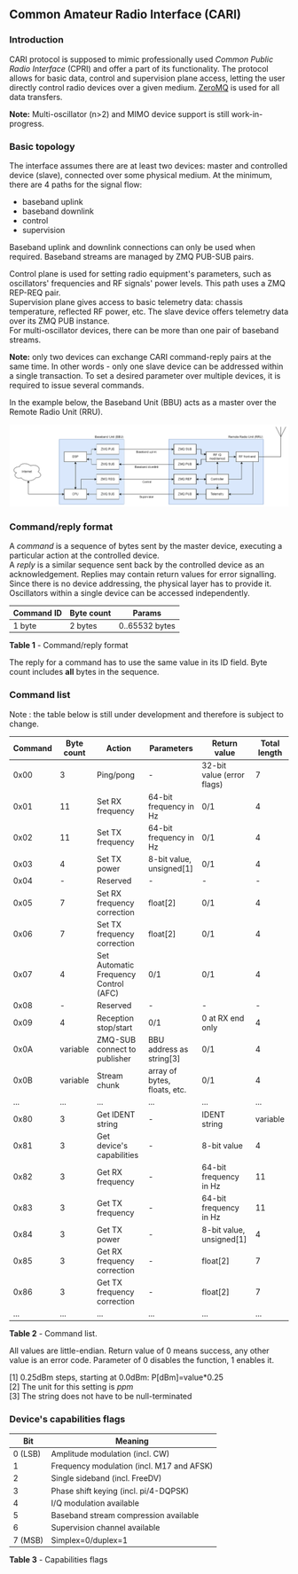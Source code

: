 ## Common Amateur Radio Interface (CARI)

### Introduction
CARI protocol is supposed to mimic professionally used *Common Public Radio Interface* (CPRI)
and offer a part of its functionality.
The protocol allows for basic data, control and supervision plane access, letting the user directly control
radio devices over a given medium. [ZeroMQ](https://zeromq.org/) is used for all data transfers.<br>

**Note:** Multi-oscillator (n>2) and MIMO device support is still work-in-progress.

### Basic topology
The interface assumes there are at least two devices: master and controlled device (slave), connected over some physical medium.
At the minimum, there are 4 paths for the signal flow:
- baseband uplink
- baseband downlink
- control
- supervision

Baseband uplink and downlink connections can only be used when required. Baseband streams are managed by ZMQ PUB-SUB pairs.

Control plane is used for setting radio equipment's parameters, such as oscillators' frequencies and RF signals' power levels.
This path uses a ZMQ REP-REQ pair.<br>
Supervision plane gives access to basic telemetry data: chassis temperature, reflected RF power, etc. The slave device
offers telemetry data over its ZMQ PUB instance.<br>
For multi-oscillator devices, there can be more than one pair of baseband streams.

**Note:** only two devices can exchange CARI command-reply pairs at the same time. In other words - only
one slave device can be addressed within a single transaction. To set a desired parameter over multiple devices,
it is required to issue several commands.

In the example below, the Baseband Unit (BBU) acts as a master over the Remote Radio Unit (RRU).

![CARI example](../gfx/CARI.png)

### Command/reply format
A *command* is a sequence of bytes sent by the master device, executing a particular action
at the controlled device.<br>
A *reply* is a similar sequence sent back by the controlled device as an acknowledgement.
Replies may contain return values for error signalling.<br>
Since there is no device addressing, the physical layer has to provide it.
Oscillators within a single device can be accessed independently.

| Command ID | Byte count | Params         |
|------------|------------|----------------|
| 1 byte     | 2 bytes    | 0..65532 bytes |

**Table 1** - Command/reply format

The reply for a command has to use the same value in its ID field.
Byte count includes **all** bytes in the sequence.

### Command list
Note : the table below is still under development and therefore is subject to change.

| Command | Byte count | Action                                | Parameters                   | Return value               | Total length |
|---------|------------|---------------------------------------|------------------------------|----------------------------|--------------|
| 0x00    | 3          | Ping/pong                             | -                            | 32-bit value (error flags) | 7            |
| 0x01    | 11         | Set RX frequency                      | 64-bit frequency in Hz       | 0/1                        | 4            |
| 0x02    | 11         | Set TX frequency                      | 64-bit frequency in Hz       | 0/1                        | 4            |
| 0x03    | 4          | Set TX power                          | 8-bit value, unsigned[1]     | 0/1                        | 4            |
| 0x04    | -          | Reserved                              | -                            | -                          | -            |
| 0x05    | 7          | Set RX frequency correction           | float[2]                     | 0/1                        | 4            |
| 0x06    | 7          | Set TX frequency correction           | float[2]                     | 0/1                        | 4            |
| 0x07    | 4          | Set Automatic Frequency Control (AFC) | 0/1                          | 0/1                        | 4            |
| 0x08    | -          | Reserved                              | -                            | -                          | -            |
| 0x09    | 4          | Reception stop/start                  | 0/1                          | 0 at RX end only           | 4            |
| 0x0A    | variable   | ZMQ-SUB connect to publisher          | BBU address as string[3]     | 0/1                        | 4            |
| 0x0B    | variable   | Stream chunk                          | array of bytes, floats, etc. | 0/1                        | 4            |
| ...     | ...        | ...                                   | ...                          | ...                        | ...          |
| 0x80    | 3          | Get IDENT string                      | -                            | IDENT string               | variable     |
| 0x81    | 3          | Get device's capabilities             | -                            | 8-bit value                | 4            |
| 0x82    | 3          | Get RX frequency                      | -                            | 64-bit frequency in Hz     | 11           |
| 0x83    | 3          | Get TX frequency                      | -                            | 64-bit frequency in Hz     | 11           |
| 0x84    | 3          | Get TX power                          | -                            | 8-bit value, unsigned[1]   | 4            |
| 0x85    | 3          | Get RX frequency correction           | -                            | float[2]                   | 7            |
| 0x86    | 3          | Get TX frequency correction           | -                            | float[2]                   | 7            |
| ...     | ...        | ...                                   | ...                          | ...                        | ...          |

**Table 2** - Command list.

All values are little-endian. Return value of 0 means success, any other value is an error code.
Parameter of 0 disables the function, 1 enables it.

[1] 0.25dBm steps, starting at 0.0dBm: P[dBm]=value*0.25<br>
[2] The unit for this setting is *ppm*<br>
[3] The string does not have to be null-terminated<br>

### Device's capabilities flags

| Bit        | Meaning                                     |
|------------|---------------------------------------------|
| 0 (LSB)    | Amplitude modulation (incl. CW)             |
| 1          | Frequency modulation (incl. M17 and AFSK)   |
| 2          | Single sideband (incl. FreeDV)              |
| 3          | Phase shift keying (incl. pi/4-DQPSK)       |
| 4          | I/Q modulation available                    |
| 5          | Baseband stream compression available       |
| 6          | Supervision channel available               |
| 7 (MSB)    | Simplex=0/duplex=1                          |

**Table 3** - Capabilities flags